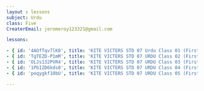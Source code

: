 ```yaml
--- 
layout : lessons 
subject: Urdu
class: Five
CreaterEmail: jeromeroy123321@gmail.com

lessons: 

- { id: '4AOfTqv7lK0', title: 'KITE VICTERS STD 07 Urdu Class 01 (First Bell-ഫസ്റ്റ് ബെല്‍)' }
- { id: 'TgTEZD-P1mM', title: 'KITE VICTERS STD 07 URDU Class 02 (First Bell-ഫസ്റ്റ് ബെല്‍)' }
- { id: 'OLJs132PVR4', title: 'KITE VICTERS STD 07 URDU Class 03 (First Bell-ഫസ്റ്റ് ബെല്‍)' }
- { id: '1PbIZD6kds0', title: 'KITE VICTERS STD 07 URDU Class 04 (First Bell-ഫസ്റ്റ് ബെല്‍)' }
- { id: 'poqygkf10bU', title: 'KITE VICTERS STD 07 URDU Class 05 (First Bell-ഫസ്റ്റ് ബെല്‍)' }

---
```

